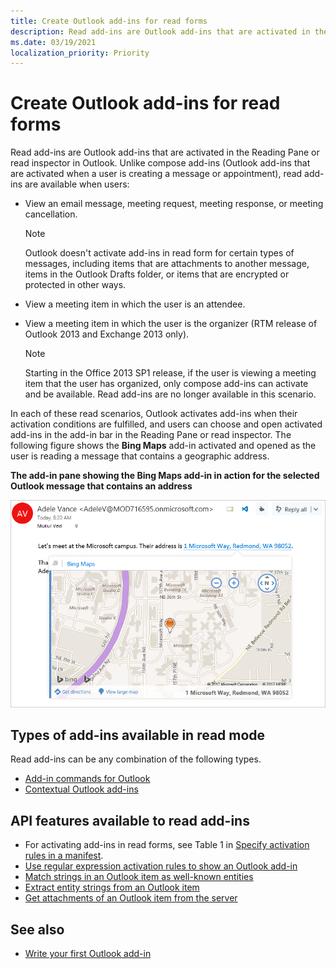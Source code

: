 ```yaml
---
title: Create Outlook add-ins for read forms
description: Read add-ins are Outlook add-ins that are activated in the Reading Pane or read inspector in Outlook.
ms.date: 03/19/2021
localization_priority: Priority
---
```


# Create Outlook add-ins for read forms

Read add-ins are Outlook add-ins that are activated in the Reading Pane or read inspector in Outlook. Unlike compose add-ins (Outlook add-ins that are activated when a user is creating a message or appointment), read add-ins are available when users:

- View an email message, meeting request, meeting response, or meeting cancellation.

   > [!NOTE]
   > Outlook doesn't activate add-ins in read form for certain types of messages, including items that are attachments to another message, items in the Outlook Drafts folder, or items that are encrypted or protected in other ways.

- View a meeting item in which the user is an attendee.

- View a meeting item in which the user is the organizer (RTM release of Outlook 2013 and Exchange 2013 only).

   > [!NOTE]
   > Starting in the Office 2013 SP1 release, if the user is viewing a meeting item that the user has organized, only compose add-ins can activate and be available. Read add-ins are no longer available in this scenario.

In each of these read scenarios, Outlook activates add-ins when their activation conditions are fulfilled, and users can choose and open activated add-ins in the add-in bar in the Reading Pane or read inspector. The following figure shows the **Bing Maps** add-in activated and opened as the user is reading a message that contains a geographic address.

**The add-in pane showing the Bing Maps add-in in action for the selected Outlook message that contains an address**

![Bing Map mail app in Outlook.](../images/outlook-detected-entity-card.png)

## Types of add-ins available in read mode

Read add-ins can be any combination of the following types.

- [Add-in commands for Outlook](add-in-commands-for-outlook.md)
- [Contextual Outlook add-ins](contextual-outlook-add-ins.md)

## API features available to read add-ins

- For activating add-ins in read forms, see Table 1 in [Specify activation rules in a manifest](activation-rules.md#specify-activation-rules-in-a-manifest).
- [Use regular expression activation rules to show an Outlook add-in](use-regular-expressions-to-show-an-outlook-add-in.md)
- [Match strings in an Outlook item as well-known entities](match-strings-in-an-item-as-well-known-entities.md)
- [Extract entity strings from an Outlook item](extract-entity-strings-from-an-item.md)
- [Get attachments of an Outlook item from the server](get-attachments-of-an-outlook-item.md)

## See also

- [Write your first Outlook add-in](../quickstarts/outlook-quickstart.md)

